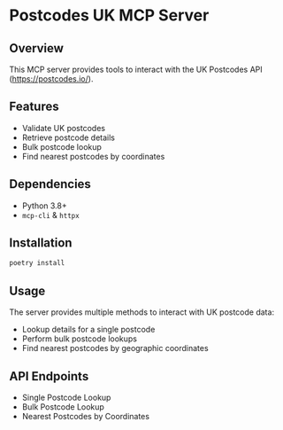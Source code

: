 # Postcodes UK MCP Server

## Overview
This MCP server provides tools to interact with the UK Postcodes API (https://postcodes.io/).

## Features
- Validate UK postcodes
- Retrieve postcode details
- Bulk postcode lookup
- Find nearest postcodes by coordinates

## Dependencies
- Python 3.8+
- `mcp-cli` &  `httpx`

## Installation
```bash
poetry install
```

## Usage
The server provides multiple methods to interact with UK postcode data:
- Lookup details for a single postcode
- Perform bulk postcode lookups
- Find nearest postcodes by geographic coordinates

## API Endpoints
- Single Postcode Lookup
- Bulk Postcode Lookup
- Nearest Postcodes by Coordinates
